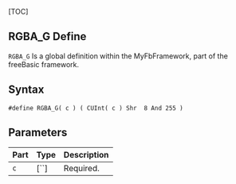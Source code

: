 [TOC]
## RGBA_G Define

`RGBA_G` Is a global definition within the MyFbFramework, part of the freeBasic framework.
## Syntax

```freeBasic
#define RGBA_G( c ) ( CUInt( c ) Shr  8 And 255 )
```

## Parameters

|Part|Type|Description|
| :------------ | :------------ | :------------ |
|`c`|[``]|Required.|

